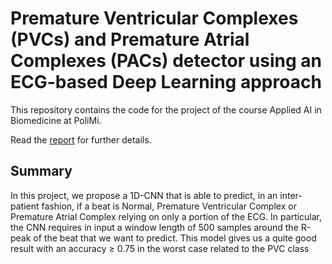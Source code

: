 # Premature Ventricular Complexes (PVCs) and Premature Atrial Complexes (PACs) detector using an ECG-based Deep Learning approach

This repository contains the code for the project of the course Applied AI 
in Biomedicine at PoliMi.

Read the [report](https://github.com/giovannidispoto/applied-ai-in-biomedicine-ECG-classifier/blob/main/Report.pdf) 
for further details.

## Summary 
In this project, we propose a 1D-CNN that is able to predict, in an 
inter-patient fashion, if a beat is Normal,
Premature Ventricular Complex or Premature Atrial Complex relying on only a portion of the ECG. In particular, the CNN 
requires in input a window length of 500 samples around the R-peak of the beat that we want to predict. This 
model gives us a quite good result with an accuracy ≥ 0.75 in the worst case related to the PVC class
